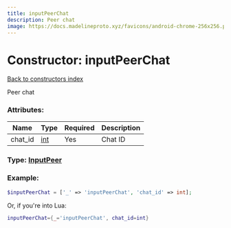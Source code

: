 ```yaml
---
title: inputPeerChat
description: Peer chat
image: https://docs.madelineproto.xyz/favicons/android-chrome-256x256.png
---
```

# Constructor: inputPeerChat  
[Back to constructors index](index.md)



Peer chat

### Attributes:

| Name     |    Type       | Required | Description |
|----------|---------------|----------|-------------|
|chat\_id|[int](../types/int.md) | Yes|Chat ID|



### Type: [InputPeer](../types/InputPeer.md)


### Example:

```php
$inputPeerChat = ['_' => 'inputPeerChat', 'chat_id' => int];
```  


Or, if you're into Lua:

```lua
inputPeerChat={_='inputPeerChat', chat_id=int}

```


